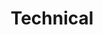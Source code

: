 ---
title: "Technical"
layout: category
permalink: /category-technical/

taxonomy: technical
entries_layout: list
---